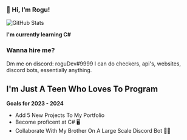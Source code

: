 ### 👋 Hi, I’m Rogu!

![GitHub Stats](https://github-readme-stats.vercel.app/api?username=aliasnoclip&theme=radical)


 **I'm currently learning C#**


### Wanna hire me?

Dm me on discord: roguDev#9999 I can do checkers, api's, websites, discord bots, essentially anything.


## I'm Just A Teen Who Loves To Program

**Goals for 2023 - 2024**

- Add 5 New Projects To My Portfolio
- Become proficent at C# 🖥️
- Collaborate With My Brother On A Large Scale Discord Bot 🧘‍♂️


